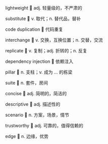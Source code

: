 l​i​g​h​t​w​e​i​g​ht​ :thought_balloon: adj. 轻量级的，不严肃的

substitute :thought_balloon: v. 取代；n. 替代品，替补

code duplication :thought_balloon: 代码重复

interchange :thought_balloon: v. 交换，互换位置；n. 交替，交流

replicate :thought_balloon: v. 复制；adj. 折转的；n. 反复

dependency injection :thought_balloon: 依赖注入

pillar :thought_balloon: n. 支柱；v. 成为 ... 的栋梁​

suite :thought_balloon: n. 套件，房间

concise :thought_balloon: adj. 简明的，简洁的

descriptive :thought_balloon: adj. 描述性的

scenario :thought_balloon: n. 方案，场景，情节

trustworthy :thought_balloon: adj. 可靠的，值得信赖的

e​d​ge​ :thought_balloon: n. 边缘，优势
